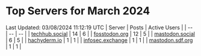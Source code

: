 # Top Servers for March 2024
Last Updated: 03/08/2024 11:12:19 UTC
| Server | Posts | Active Users |
| -- | -- | -- |
| [techhub.social](https://techhub.social/tags/PowerShell) | 14 | 6 |
| [fosstodon.org](https://fosstodon.org/tags/PowerShell) | 12 | 5 |
| [mastodon.social](https://mastodon.social/tags/PowerShell) | 6 | 5 |
| [hachyderm.io](https://hachyderm.io/tags/PowerShell) | 1 | 1 |
| [infosec.exchange](https://infosec.exchange/tags/PowerShell) | 1 | 1 |
| [mastodon.sdf.org](https://mastodon.sdf.org/tags/PowerShell) | 1 | 1 |
